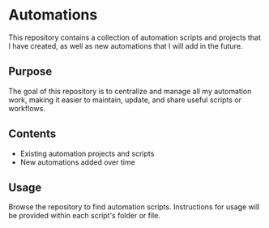 # Automations

This repository contains a collection of automation scripts and projects that I have created, as well as new automations that I will add in the future.

## Purpose

The goal of this repository is to centralize and manage all my automation work, making it easier to maintain, update, and share useful scripts or workflows.

## Contents

- Existing automation projects and scripts
- New automations added over time

## Usage

Browse the repository to find automation scripts. Instructions for usage will be provided within each script's folder or file.
